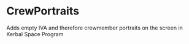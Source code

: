 # CrewPortraits 
Adds empty IVA and therefore crewmember portraits on the screen in Kerbal Space Program
